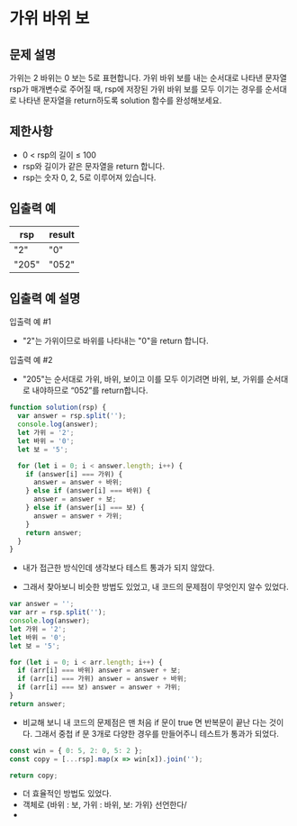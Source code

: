 # 가위 바위 보

## 문제 설명

가위는 2 바위는 0 보는 5로 표현합니다. 가위 바위 보를 내는 순서대로 나타낸 문자열 rsp가 매개변수로 주어질 때, rsp에 저장된 가위 바위 보를 모두 이기는 경우를 순서대로 나타낸 문자열을 return하도록 solution 함수를 완성해보세요.

## 제한사항

- 0 < rsp의 길이 ≤ 100
- rsp와 길이가 같은 문자열을 return 합니다.
- rsp는 숫자 0, 2, 5로 이루어져 있습니다.

## 입출력 예

| rsp   | result |
| ----- | ------ |
| "2"   | "0"    |
| "205" | "052"  |

## 입출력 예 설명

입출력 예 #1

- "2"는 가위이므로 바위를 나타내는 "0"을 return 합니다.

입출력 예 #2

- "205"는 순서대로 가위, 바위, 보이고 이를 모두 이기려면 바위, 보, 가위를 순서대로 내야하므로 “052”를 return합니다.

```js
function solution(rsp) {
  var answer = rsp.split('');
  console.log(answer);
  let 가위 = '2';
  let 바위 = '0';
  let 보 = '5';

  for (let i = 0; i < answer.length; i++) {
    if (answer[i] === 가위) {
      answer = answer + 바위;
    } else if (answer[i] === 바위) {
      answer = answer + 보;
    } else if (answer[i] === 보) {
      answer = answer + 가위;
    }
    return answer;
  }
}
```

- 내가 접근한 방식인데 생각보다 테스트 통과가 되지 않았다.

- 그래서 찾아보니 비슷한 방법도 있었고, 내 코드의 문제점이 무엇인지 알수 있었다.

```js
var answer = '';
var arr = rsp.split('');
console.log(answer);
let 가위 = '2';
let 바위 = '0';
let 보 = '5';

for (let i = 0; i < arr.length; i++) {
  if (arr[i] === 바위) answer = answer + 보;
  if (arr[i] === 가위) answer = answer + 바위;
  if (arr[i] === 보) answer = answer + 가위;
}
return answer;
```

- 비교해 보니 내 코드의 문제점은 맨 처음 if 문이 true 면 반복문이 끝난 다는 것이다. 그래서 중첩 if 문 3개로 다양한 경우를 만들어주니 테스트가 통과가 되었다.

```js
const win = { 0: 5, 2: 0, 5: 2 };
const copy = [...rsp].map(x => win[x]).join('');

return copy;
```

- 더 효율적인 방법도 있었다.
- 객체로 {바위 : 보, 가위 : 바위, 보: 가위} 선언한다/
-
